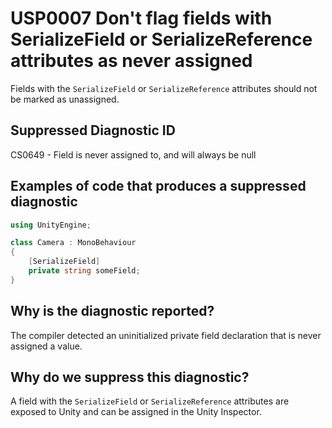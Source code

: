 # USP0007 Don't flag fields with SerializeField or SerializeReference attributes as never assigned

Fields with the `SerializeField` or `SerializeReference` attributes should not be marked as unassigned.

## Suppressed Diagnostic ID

CS0649 - Field is never assigned to, and will always be null

## Examples of code that produces a suppressed diagnostic
```csharp
using UnityEngine;

class Camera : MonoBehaviour
{
	[SerializeField]
	private string someField;
}
```

## Why is the diagnostic reported?

The compiler detected an uninitialized private field declaration that is never assigned a value.

## Why do we suppress this diagnostic?

A field with the `SerializeField` or `SerializeReference` attributes are exposed to Unity and can be assigned in the Unity Inspector.